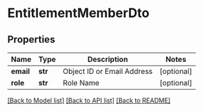 # EntitlementMemberDto

## Properties
Name | Type | Description | Notes
------------ | ------------- | ------------- | -------------
**email** | **str** | Object ID or Email Address | [optional] 
**role** | **str** | Role Name | [optional] 

[[Back to Model list]](../README.md#documentation-for-models) [[Back to API list]](../README.md#documentation-for-api-endpoints) [[Back to README]](../README.md)


